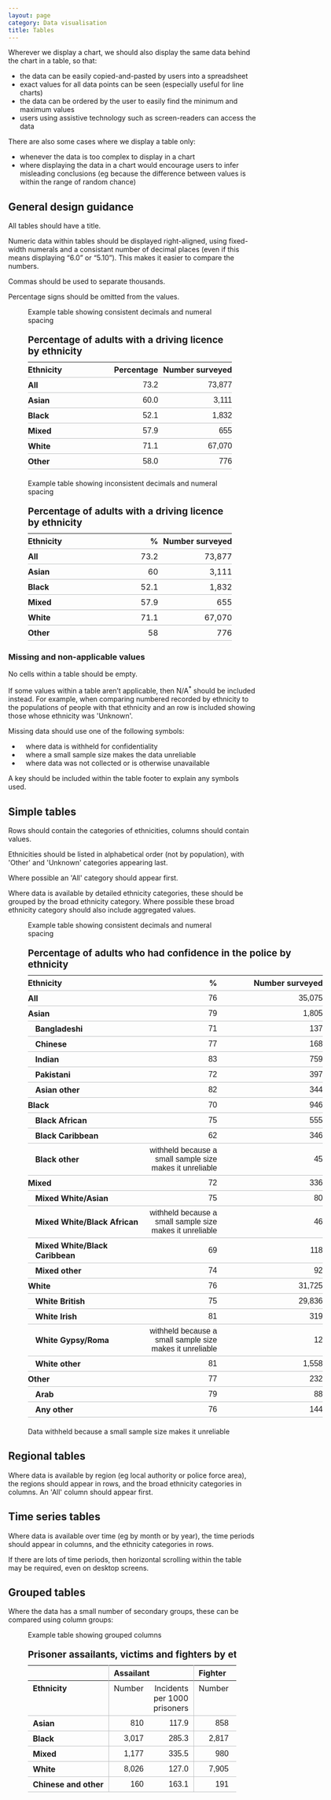 ```yaml
---
layout: page
category: Data visualisation
title: Tables
---
```


Wherever we display a chart, we should also display the same data behind the chart in a table, so that:

* the data can be easily copied-and-pasted by users into a spreadsheet
* exact values for all data points can be seen (especially useful for line charts)
* the data can be ordered by the user to easily find the minimum and maximum values
* users using assistive technology such as screen-readers can access the data

There are also some cases where we display a table only:

* whenever the data is too complex to display in a chart
* where displaying the data in a chart would encourage users to infer misleading conclusions (eg because the difference between values is within the range of random chance)


## General design guidance

All tables should have a title.

Numeric data within tables should be displayed right-aligned, using fixed-width numerals and a consistant number of decimal places (even if this means displaying “6.0” or “5.10”). This makes it easier to compare the numbers.

Commas should be used to separate thousands.

Percentage signs should be omitted from the values.


<style>
  .simple-table-good { border-collapse: collapse; font-size: 16px; min-width: 500px; margin-top: 20px; margin-bottom: 20px;  }
  .simple-table-good td, th { border-bottom: 1px solid #bfc1c3; margin: 0; padding: 5px 5px; }
  .simple-table-good td:first-child, th:first-child { padding-left: 0; }
  .simple-table-good td:last-child, th:last-child { padding-right: 0; }
  .simple-table-good caption { text-align: left; font-weight: bold; margin-bottom: 10px; font-size: 19px; }
  .simple-table-good th { text-align: left; }
  .simple-table-good td { text-align: right; font-family: 'ntatabularnumbers', 'Helvetica', Arial, sans-serif; font-variant-numeric: tabular-nums; }
  .simple-table-good thead th { font-weight: bold }
  .simple-table-good th.data { text-align: right; }
</style>
<figure class="example good">
  <figcaption>Example table showing consistent decimals and numeral spacing</figcaption>
  <table class="simple-table-good">
    <caption>Percentage of adults with a driving licence by ethnicity</caption>
    <thead>
      <tr>
        <th width="40%">Ethnicity</th>
        <th width="25%" class="data">Percentage</th>
        <th width="35%" class="data">Number surveyed</th>
      </tr>
    </thead>
    <tbody>
      <tr><th>All</th><td>73.2</td><td>73,877</td></tr>
      <tr><th>Asian</th><td>60.0</td><td>3,111</td></tr>
      <tr><th>Black</th><td>52.1</td><td>1,832</td></tr>
      <tr><th>Mixed</th><td>57.9</td><td>655</td></tr>
      <tr><th>White</th><td>71.1</td><td>67,070</td></tr>
      <tr><th>Other</th><td>58.0</td><td>776</td></tr>
    </tbody>
  </table>
</figure>

<style>
  .simple-table-bad { border-collapse: collapse; font-size: 16px; min-width: 500px; margin-top: 20px; margin-bottom: 20px;  }
  .simple-table-bad td, th { border-bottom: 1px solid #bfc1c3; margin: 0; padding: 5px; }
  .simple-table-bad td:first-child, th:first-child { padding-left: 0; }
  .simple-table-bad td:last-child, th:last-child { padding-right: 0; }
  .simple-table-bad caption { text-align: left; font-weight: bold; margin-bottom: 10px; font-size: 19px; }
  .simple-table-bad th { text-align: left; }
  .simple-table-bad td { text-align: right; }
  .simple-table-bad thead th { font-weight: bold }
  .simple-table-bad th.data { text-align: right; }
</style>
<figure class="example bad">
  <figcaption>Example table showing inconsistent decimals and numeral spacing</figcaption>
  <table class="simple-table-bad">
    <caption>Percentage of adults with a driving licence by ethnicity</caption>
    <thead>
      <tr>
        <th width="40%">Ethnicity</th>
        <th width="25%" class="data">%</th>
        <th width="35%" class="data">Number surveyed</th>
      </tr>
    </thead>
    <tbody>
      <tr><th>All</th><td>73.2</td><td>73,877</td></tr>
      <tr><th>Asian</th><td>60</td><td>3,111</td></tr>
      <tr><th>Black</th><td>52.1</td><td>1,832</td></tr>
      <tr><th>Mixed</th><td>57.9</td><td>655</td></tr>
      <tr><th>White</th><td>71.1</td><td>67,070</td></tr>
      <tr><th>Other</th><td>58</td><td>776</td></tr>
    </tbody>
  </table>
</figure>

### Missing and non-applicable values

No cells within a table should be empty.

If some values within a table aren’t applicable, then <span class="not-applicable">N/A<sup>*</sup></span> should be included instead. For example, when comparing numbered recorded by ethnicity to the populations of people with that ethnicity and an row is included showing those whose ethnicity was 'Unknown'.


Missing data should use one of the following symbols:

<ul class="no-bullets spaced-out">
  <li><span class="explanation"><span class="missing-data confidential"></span></span>&nbsp;&nbsp; where data is withheld for confidentiality</li>
  <li><span class="explanation"><span class="missing-data sample-too-small"></span></span>&nbsp;&nbsp;  where a small sample size makes the data unreliable</li>
  <li><span class="explanation"><span class="missing-data not-collected"></span></span>&nbsp;&nbsp; where data was not collected or is otherwise unavailable</li>
</ul>


A key should be included within the table footer to explain any symbols used.

## Simple tables

Rows should contain the categories of ethnicities, columns should contain values.

Ethnicities should be listed in alphabetical order (not by population), with 'Other' and 'Unknown' categories appearing last.

Where possible an 'All' category should appear first.

Where data is available by detailed ethnicity categories, these should be grouped by the broad ethnicity category. Where possible these broad ethnicity category should also include aggregated values.

<style>
  .detailed-ethnicity-table { border-collapse: collapse; font-size: 16px; min-width: 600px; margin-top: 20px; margin-bottom: 20px;  }
  .detailed-ethnicity-table td,
  .detailed-ethnicity-table th { border-bottom: 1px solid #bfc1c3; margin: 0; padding: 5px 5px; }
  .detailed-ethnicity-table caption { text-align: left; font-weight: bold; margin-bottom: 10px; font-size: 19px; }
  .detailed-ethnicity-table td:first-child, th:first-child { padding-left: 0; }
  .detailed-ethnicity-table td:last-child, th:last-child { padding-right: 0; }
  .detailed-ethnicity-table th { text-align: left; }
  .detailed-ethnicity-table td { text-align: right; font-family: 'ntatabularnumbers', 'Helvetica', Arial, sans-serif; font-variant-numeric: tabular-nums; }
  .detailed-ethnicity-table thead th { font-weight: bold }
  .detailed-ethnicity-table thead th.data { text-align: right; }
  .detailed-ethnicity-table tbody th { padding-left: 15px; }
  .detailed-ethnicity-table tbody th[scope=rowgroup] { font-weight: bold; padding-left: 0; }
</style>
<figure class="example good">
  <figcaption>Example table showing consistent decimals and numeral spacing</figcaption>
  <table class="detailed-ethnicity-table">
    <caption>Percentage of adults who had confidence in the police by ethnicity</caption>
    <thead>
      <tr>
        <th width="40%">Ethnicity</th>
        <th width="25%" class="data">%</th>
        <th width="35%" class="data">Number surveyed</th>
      </tr>
    </thead>
    <tbody>
      <tr>
        <th scope="rowgroup">All</th>
        <td data-sort-value="76">76</td>
        <td data-sort-value="35075">35,075</td>
      </tr>
    </tbody>
    <tbody>
      <tr>
        <th scope="rowgroup">Asian</th>
        <td data-sort-value="79">79</td>
        <td data-sort-value="1805">1,805</td>
      </tr>
      <tr>
        <th scope="row">Bangladeshi</th>
        <td data-sort-value="71">71</td>
        <td data-sort-value="137">137</td>
      </tr>
      <tr>
        <th scope="row">Chinese</th>
        <td data-sort-value="77">77</td>
        <td data-sort-value="168">168</td>
      </tr>
      <tr>
        <th scope="row">Indian</th>
        <td data-sort-value="83">83</td>
        <td data-sort-value="759">759</td>
      </tr>
      <tr>
        <th scope="row">Pakistani</th>
        <td data-sort-value="72">72</td>
        <td data-sort-value="397">397</td>
      </tr>
      <tr>
        <th scope="row">Asian other</th>
        <td data-sort-value="82">82</td>
        <td data-sort-value="344">344</td>
      </tr>
    </tbody>
    <tbody>
      <tr>
        <th scope="rowgroup">Black</th>
        <td data-sort-value="70">70</td>
        <td data-sort-value="946">946</td>
      </tr>
      <tr>
        <th scope="row">Black African</th>
        <td data-sort-value="75">75</td>
        <td data-sort-value="555">555</td>
      </tr>
      <tr>
        <th scope="row">Black Caribbean</th>
        <td data-sort-value="62">62</td>
        <td data-sort-value="346">346</td>
      </tr>
      <tr>
        <th scope="row">Black other</th>
        <td data-sort-value="0"><span class="missing-data sample-too-small"></span><span class="visually-hidden">withheld because a small sample size makes it unreliable</span></td>
        <td data-sort-value="45">45</td>
      </tr>
    </tbody>
    <tbody>
      <tr>
        <th scope="rowgroup">Mixed</th>
        <td data-sort-value="72">72</td>
        <td data-sort-value="336">336</td>
      </tr>
      <tr>
        <th scope="row">Mixed White/Asian</th>
        <td data-sort-value="75">75</td>
        <td data-sort-value="80">80</td>
      </tr>
      <tr>
        <th scope="row">Mixed White/Black African</th>
        <td data-sort-value="0"><span class="missing-data sample-too-small"></span><span class="visually-hidden">withheld because a small sample size makes it unreliable</span></td>
        <td data-sort-value="46">46</td>
      </tr>
      <tr>
        <th scope="row">Mixed White/Black Caribbean</th>
        <td data-sort-value="69">69</td>
        <td data-sort-value="118">118</td>
      </tr>
      <tr>
        <th scope="row">Mixed other</th>
        <td data-sort-value="74">74</td>
        <td data-sort-value="92">92</td>
      </tr>
    </tbody>
    <tbody>
      <tr>
        <th scope="rowgroup">White</th>
        <td data-sort-value="76">76</td>
        <td data-sort-value="31725">31,725</td>
      </tr>
      <tr>
        <th scope="row">White British</th>
        <td data-sort-value="75">75</td>
        <td data-sort-value="29836">29,836</td>
      </tr>
      <tr>
        <th scope="row">White Irish</th>
        <td data-sort-value="81">81</td>
        <td data-sort-value="319">319</td>
      </tr>
      <tr>
        <th scope="row">White Gypsy/Roma</th>
        <td data-sort-value="0"><span class="missing-data sample-too-small"></span><span class="visually-hidden">withheld because a small sample size makes it unreliable</span></td>
        <td data-sort-value="12">12</td>
      </tr>
      <tr>
        <th scope="row">White other</th>
        <td data-sort-value="81">81</td>
        <td data-sort-value="1558">1,558</td>
      </tr>
    </tbody>
    <tbody>
      <tr>
        <th scope="rowgroup">Other</th>
        <td data-sort-value="77">77</td>
        <td data-sort-value="232">232</td>
      </tr>
      <tr>
        <th scope="row">Arab</th>
        <td data-sort-value="79">79</td>
        <td data-sort-value="88">88</td>
      </tr>
      <tr>
        <th scope="row">Any other</th>
        <td data-sort-value="76">76</td>
        <td data-sort-value="144">144</td>
      </tr>
    </tbody>
  </table>
  <p class="missing-data-explanation"><span class="explanation"><span class="missing-data sample-too-small"></span> Data withheld because a small sample size makes it unreliable</span></p>
</figure>

## Regional tables

Where data is available by region (eg local authority or police force area), the regions should appear in rows, and the broad ethnicity categories in columns. An 'All' column should appear first.


## Time series tables

Where data is available over time (eg by month or by year), the time periods should appear in columns, and the ethnicity categories in rows.

If there are lots of time periods, then horizontal scrolling within the table may be required, even on desktop screens.


## Grouped tables

Where the data has a small number of secondary groups, these can be compared using column groups:

<style>
  .grouped-columns-table { border-collapse: collapse; font-size: 16px; width: 100%; margin-top: 20px; margin-bottom: 20px;  }
  .grouped-columns-table td,
  .grouped-columns-table th { border-bottom: 1px solid #bfc1c3; margin: 0; padding: 5px 10px; }
  .grouped-columns-table caption { text-align: left; font-weight: bold; margin-bottom: 10px; font-size: 19px; }
  .grouped-columns-table th { text-align: left; }
  .grouped-columns-table td { text-align: right; font-family: 'ntatabularnumbers', 'Helvetica', Arial, sans-serif; font-variant-numeric: tabular-nums; }
  .grouped-columns-table thead th { font-weight: bold }
  .grouped-columns-table thead .secondary th { font-weight: normal; vertical-align: top; }
  .grouped-columns-table thead th.data { text-align: right; }
  .grouped-columns-table thead tr:first-child th { border-bottom-width: 0; }
  .grouped-columns-table tr th:first-child { font-weight: bold; }
  .grouped-columns-table .line { border-right: 1px solid #bfc1c3; }
</style>
<figure class="example good">
  <figcaption>Example table showing grouped columns</figcaption>
  <table class="grouped-columns-table">
    <caption>Prisoner assailants, victims and fighters by ethnicity</caption>
    <thead>
      <tr>
        <th class="line"></th>
        <th class="line" colspan="2">Assailant</th>
        <th class="line" colspan="2">Fighter</th>
        <th colspan="2">Victim</th>
      </tr>
      <tr class="secondary">
        <th class="line">Ethnicity</th>
        <th class="data">Number</th>
        <th class="data line">Incidents per 1000 prisoners</th>
        <th class="data">Number</th>
        <th class="data line">Incidents per 1000 prisoners</th>
        <th class="data">Number</th>
        <th class="data">Incidents per 1000 prisoners</th>
      </tr>
    </thead>
    <tbody>
      <tr>
        <th class="line">Asian</th>
        <td>810</td>
        <td class="line">117.9</td>
        <td>858</td>
        <td class="line">124.9</td>
        <td>769</td>
        <td>111.9</td>
      </tr>
      <tr>
        <th class="line">Black</th>
        <td>3,017</td>
        <td class="line">285.3</td>
        <td>2,817</td>
        <td class="line">266.4</td>
        <td>1,335</td>
        <td>126.3</td>
      </tr>
      <tr>
        <th class="line">Mixed</th>
        <td>1,177</td>
        <td class="line">335.5</td>
        <td>980</td>
        <td class="line">279.3</td>
        <td>475</td>
        <td>135.4</td>
      </tr>
      <tr>
        <th class="line">White</th>
        <td>8,026</td>
        <td class="line">127.0</td>
        <td>7,905</td>
        <td class="line">125.1</td>
        <td>6,761</td>
        <td>107.0</td>
      </tr>
      <tr>
        <th class="line">Chinese&nbsp;and&nbsp;other</th>
        <td>160</td>
        <td class="line">163.1</td>
        <td>191</td>
        <td class="line">194.7</td>
        <td>128</td>
        <td>130.5</td>
      </tr>
    </tbody>
  </table>
</figure>

